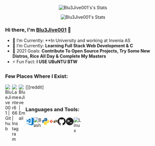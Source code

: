 <!-- List Of Websites-->
[github]: https://github.com/Blu3Jive001
[gmail]: mailto:blu3jive@gmail.com

<p align="center">
  <img alt="Blu3Jive001's's Stats" src="https://github-readme-stats.vercel.app/api/?username=Blu3Jive001&layout=compact&show_icons=true&include_all_commits=true&hide_border=true&theme=radical" />
</p>

<p align="center">
  <img alt="Blu3Jive001's Stats" src="https://github-readme-stats.vercel.app/api/top-langs/?username=Blu3Jive001&layout=compact&show_icons=true&include_all_commits=true&hide_border=true&theme=radical&langs_count=10" />
</p>

### Hi there, I'm [Blu3Jive001](https://github.com/Blu3Jive001) 👋

- 🥅 I’m Currently: **In University and working at Invenia AS
- 🌱 I’m Currently: **Learning Full Stack Web Development & C**
- 🔭 2021 Goals: **Contribute To Open Source Projects, Try Some New Distros, Rice All Day & Complete My Masters**
- ⚡ Fun Fact: **I USE UBuNTU BTW**

### Few Places Where I Exist:

[<img align="left" alt="BlueJive001 | Github" width="22px" src="https://image.flaticon.com/icons/svg/733/733553.svg" />][github]
[<img align="left" alt="Lamenter666 | Instagram" width="22px" src="https://www.flaticon.com/svg/vstatic/svg/2111/2111589.svg?token=exp=1612119565~hmac=f971c14e9568bb07a8c98d289957ef96" />][reddit]
[<img align="left" alt="BlueJive | Email" width="22px" src="https://image.flaticon.com/icons/svg/732/732200.svg" />][gmail]

<br />

### Languages and Tools:

[<img align="left" alt="Visual Studio Code" width="26px" src="https://raw.githubusercontent.com/github/explore/80688e429a7d4ef2fca1e82350fe8e3517d3494d/topics/visual-studio-code/visual-studio-code.png" />](https://www.google.com/search?&q=Visual+Studio+Code)
[<img align="left" alt="Bash" width="26px" src="https://raw.githubusercontent.com/odb/official-bash-logo/master/assets/Logos/Icons/SVG/128x128.svg" />](https://www.google.com/search?&q=Bash)
[<img align="left" alt="Python" width="26px" src="https://raw.githubusercontent.com/PKief/vscode-material-icon-theme/master/icons/python.svg" />](https://www.google.com/search?&q=Python)
[<img align="left" alt="Git" width="26px" src="https://raw.githubusercontent.com/github/explore/80688e429a7d4ef2fca1e82350fe8e3517d3494d/topics/git/git.png" />](https://www.google.com/search?&q=Git)
[<img align="left" alt="GitHub" width="26px" src="https://raw.githubusercontent.com/github/explore/78df643247d429f6cc873026c0622819ad797942/topics/github/github.png" />](https://www.google.com/search?&q=Github)
[<img align="left" alt="Terminal" width="26px" src="https://raw.githubusercontent.com/github/explore/80688e429a7d4ef2fca1e82350fe8e3517d3494d/topics/terminal/terminal.png" />](https://www.google.com/search?&q=command+line+interface)
[<img align="left" alt="Linux" width="26px" src="https://image.flaticon.com/icons/svg/226/226772.svg" />](https://www.google.com/search?&q=Linux)

<br />
